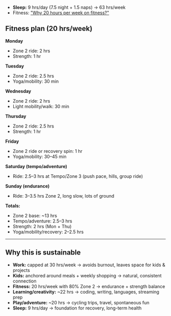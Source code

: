 
- **Sleep:** 9 hrs/day (7.5 night + 1.5 naps) → 63 hrs/week  
- Fitness: ["Why 20 hours per week on fitness?"]("Why%2020%20hours%20per%20week%20on%20fitness?".md)
## Fitness plan (20 hrs/week)

**Monday**  
- Zone 2 ride: 2 hrs  
- Strength: 1 hr  

**Tuesday**  
- Zone 2 ride: 2.5 hrs  
- Yoga/mobility: 30 min  

**Wednesday**  
- Zone 2 ride: 2 hrs  
- Light mobility/walk: 30 min  

**Thursday**  
- Zone 2 ride: 2.5 hrs  
- Strength: 1 hr  

**Friday**  
- Zone 2 ride or recovery spin: 1 hr  
- Yoga/mobility: 30–45 min  

**Saturday (tempo/adventure)**  
- Ride: 2.5–3 hrs at Tempo/Zone 3 (push pace, hills, group ride)  

**Sunday (endurance)**  
- Ride: 3–3.5 hrs Zone 2, long slow, lots of ground  

**Totals:**  
- Zone 2 base: ~13 hrs  
- Tempo/adventure: 2.5–3 hrs  
- Strength: 2 hrs (Mon + Thu)  
- Yoga/mobility/recovery: 2–2.5 hrs  

---

## Why this is sustainable
- **Work:** capped at 30 hrs/week → avoids burnout, leaves space for kids & projects  
- **Kids:** anchored around meals + weekly shopping → natural, consistent connection  
- **Fitness:** 20 hrs/week with 80% Zone 2 → endurance + strength balance  
- **Learning/creativity:** ~22 hrs → coding, writing, languages, streaming prep  
- **Play/adventure:** ~20 hrs → cycling trips, travel, spontaneous fun  
- **Sleep:** 9 hrs/day → foundation for recovery, long-term health